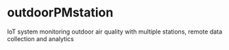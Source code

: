 # outdoorPMstation
IoT system monitoring outdoor air quality with multiple stations, remote data collection and analytics
